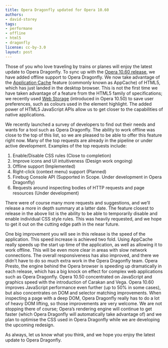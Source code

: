 ```yaml
---
title: Opera Dragonfly updated for Opera 10.60
authors:
- david-storey
tags:
- performane
- offline
- html5
- dragonfly
license: cc-by-3.0
layout: post
---
```


<p>Those of you who love traveling by trains or planes will enjoy the latest update to Opera Dragonfly. To sync up with the <a href="http://www.opera.com/browser/">Opera 10.60 release</a>, we have added offline support to Opera Dragonfly. We now take advantage of the <a href="http://dev.opera.com/articles/view/offline-applications-html5-appcache/">Application Cache</a> feature (commonly known as AppCache) of HTML5, which has just landed in the desktop browser. This is not the first time we have taken advantage of a feature from the HTML5 family of specifications; we recently used <a href="http://dev.opera.com/articles/view/web-storage/">Web Storage</a> (introduced in Opera 10.50) to save user preferences, such as colours used in the element highlight. The added power of HTML5 JavaScript APIs allow us to get closer to the capabilities of native applications.</p>

<p>We recently launched a survey of developers to find out their needs and wants for a tool such as Opera Dragonfly. The ability to work offline was close to the top of this list, so we are pleased to be able to offer this feature right now. Many of the top requests are already in the pipeline or under active development. Examples of the top requests include:</p>

<ol>
    <li>Enable/Disable CSS rules (Close to completion)</li>
    <li>Improve icons and UI intuitiveness (Design work ongoing)</li>
    <li>Offline support (Implemented)</li>
    <li>Right-click (context menu) support (Planned)</li>
    <li>Firebug Console API (Supported in Scope. Under development in Opera Dragonfly)</li>
    <li>Requests around inspecting bodies of HTTP requests and page resources (Under development)</li>
</ol>

<p>There were of course many more requests and suggestions, and we’ll release a more in depth summary at a latter date. The feature closest to release in the above list is the ability to be able to temporarily disable and enable individual CSS style rules. This was heavily requested, and we hope to get it out on the cutting edge path in the near future.</p>

<p>One big improvement you will see in this release is the speed of the application. This speed increase is achieved two fold. Using AppCache really speeds up the start up time of the application, as well as allowing it to work offline. This will be even more clear in areas with slow network connections. The overall responsiveness has also improved, and there we didn’t have to do so much extra work in the Opera Dragonfly team. Opera Presto, the engine behind the Opera browser is speeding up dramatically in each release, which has a big knock on effect for complex web applications such as Opera Dragonfly. Opera 10.50 concentrated on JavaScript and graphics speed with the introduction of Carakan and Vega. Opera 10.60 improves JavaScript performance even further (up to 50% in some cases), but also concentrates on DOM and selector matching improvements. When inspecting a page with a deep DOM, Opera Dragonfly really has to do a lot of heavy DOM lifting, so those improvements are very welcome. We are not stopping there of course; Opera’s rendering engine will continue to get faster (which Opera Dragonfly will automatically take advantage of) and we plan to optimise the CSS used in Opera Dragonfly while we are developing the upcoming redesign.</p>

<p>As always, let us know what you think, and we hope you enjoy the latest update to Opera Dragonfly.</p>

